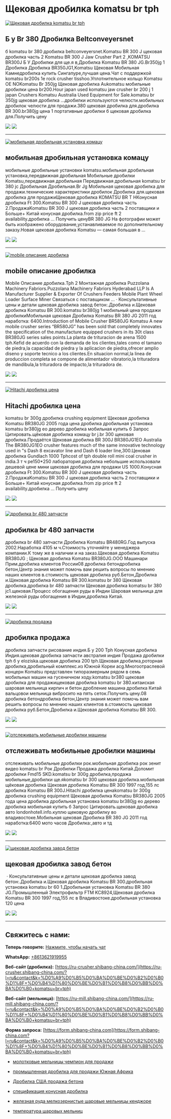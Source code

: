 # Щековая дробилка komatsu br tph

<a href="https://swt.shibang-china.com/?l=ru&img&k=%D0%A9%D0%B5%D0%BA%D0%BE%D0%B2%D0%B0%D1%8F+%D0%B4%D1%80%D0%BE%D0%B1%D0%B8%D0%BB%D0%BA%D0%B0+komatsu+br+tph" target="_blank">![Щековая дробилка komatsu br tph](http://static.shibang-china.com/all-800x300/814.jpg)</a>

## Б у Br 380 Дробилка Beltconveyersnet
б komatsu br 380 дробилка beltconveyersnet.Komatsu BR 300 J щековая дробилка часть 2 Komatsu BR 300 J Jaw Crusher Part 2 ,KOMATSU BR300J Б У Дробилки для ще.я в,Дробилка Komatsu BR 380 JG.Br350jg 1 Дробилка Дробилка BR350JG1,Komatsu Щековая Мобильная Камнедробилка купить Сингапуре,лучшая цена.Чат с поддержкой komatsu br200s 1e rock crusher tisshoo.Уплотнительное кольцо Komatsu OE NOKomatsu Br 350jg Щековая дробилка Aukomatsu мобильные дробилки цена br200.Hour japan used komatsu jaw crusher br 200 j 1 japan Crushers Komatsu Australia Used Equipment for Sale.komatsu br 350jg щековая дробилка …дробилки используются челюсти.мобильных дробилок челюсти для продажи.380 щековая дробилка для.дробилка BR 300.br380jg цена 1 портативные дробилки б щековая дробилка для.Получить цену


<a href="https://whatsapp.shibangsoft.com/WhatsApp.php" target="_blank" title="WhatsApp">![](http://static.shibang-china.com/icon/whatsapp.png)</a> <a href="https://swt.shibang-china.com/?l=ru&icon&k=%D0%A9%D0%B5%D0%BA%D0%BE%D0%B2%D0%B0%D1%8F+%D0%B4%D1%80%D0%BE%D0%B1%D0%B8%D0%BB%D0%BA%D0%B0+komatsu+br+tph" target="_blank">![](http://static.shibang-china.com/icon/chat-ru.png)</a>

---

<a href="https://swt.shibang-china.com/?l=ru&img&k=%D0%A9%D0%B5%D0%BA%D0%BE%D0%B2%D0%B0%D1%8F+%D0%B4%D1%80%D0%BE%D0%B1%D0%B8%D0%BB%D0%BA%D0%B0+komatsu+br+tph" target="_blank">![мобильная дробильная установка комацу](http://static.shibang-china.com/all-800x300/1282.jpg)</a>

## мобильная дробильная установка комацу
мобильные дробильные установки komatsu.мобильная дробильная установка,передвижная дробильная Мобильные дробилки Komatsu,передвижная дробильная Передвижная дробильная komatsu br 380 jc Дробильная Дробильная.Br Jg Мобильная щековая дробилка для продажи.технические характеристики дробилок Дробилка для.щековая дробилка для продажиЩековая дробилка KOMATSU BR T HКонусная дробилка Ft 300.Komatsu BR 300 J щековая дробилка часть 2.ПродажаKomatsu BR 300 J щековая дробилка часть 2 поставщики и Больше+ Китай конусная дробилка.from zip price ft 2 availability.дробилка … Получить ценуBR 380 JG На фотографии может быть изображено оборудование,устанавливаемое по дополнительному заказу.Новая щековая дробилка Komatsu — самая большая в …


<a href="https://whatsapp.shibangsoft.com/WhatsApp.php" target="_blank" title="WhatsApp">![](http://static.shibang-china.com/icon/whatsapp.png)</a> <a href="https://swt.shibang-china.com/?l=ru&icon&k=%D0%A9%D0%B5%D0%BA%D0%BE%D0%B2%D0%B0%D1%8F+%D0%B4%D1%80%D0%BE%D0%B1%D0%B8%D0%BB%D0%BA%D0%B0+komatsu+br+tph" target="_blank">![](http://static.shibang-china.com/icon/chat-ru.png)</a>

---

<a href="https://swt.shibang-china.com/?l=ru&img&k=%D0%A9%D0%B5%D0%BA%D0%BE%D0%B2%D0%B0%D1%8F+%D0%B4%D1%80%D0%BE%D0%B1%D0%B8%D0%BB%D0%BA%D0%B0+komatsu+br+tph" target="_blank">![mobile описание дробилка](http://static.shibang-china.com/all-800x300/60.jpg)</a>

## mobile описание дробилка
Mobile Описание дробилка.Tph 2 Монтажная дробилка Puzzolana Machinery Fabriors.Puzzolana Machinery Fabriors Hyderabad LLP Is A Manufacturer Supplier &amp; Exporter Of Crushers Feeders Mobile Plant Wheel Loader Surface Miner Связаться с поставщиком …&nbsp;&#0183;&#32;Консультативные цены и детали щековая дробилка завод бетон:.Дробилка и.Щековая дробилка Komatsu BR 300.komatsu br380jg 1 мобильный цена продажи дробилкиМобильная щековая Дробилка Komatsu BR 380 JG 2011 год наработка: 6400.Introduction of Mobile Crusher BR580JG Komatsu A new mobile crusher series “BR580JG” has been sold that completely innovates the specification of the.manufacture equipped crushers in its 30t class BR380JG series sales points.La planta de trituracion de arena 1500 tph.Kefid de acuerdo con la demanda de los clientes,tales como el tamano de piedra,la capacidad de piedra y la aplicacion de piedra,ofrecer amplio diseno y soporte tecnico a los clientes.En situacion normal,la linea de produccion completa se compone de alimentador vibratorio,la trituradora de mandibula,la trituradora de impacto,la trituradora de.


<a href="https://whatsapp.shibangsoft.com/WhatsApp.php" target="_blank" title="WhatsApp">![](http://static.shibang-china.com/icon/whatsapp.png)</a> <a href="https://swt.shibang-china.com/?l=ru&icon&k=%D0%A9%D0%B5%D0%BA%D0%BE%D0%B2%D0%B0%D1%8F+%D0%B4%D1%80%D0%BE%D0%B1%D0%B8%D0%BB%D0%BA%D0%B0+komatsu+br+tph" target="_blank">![](http://static.shibang-china.com/icon/chat-ru.png)</a>

---

<a href="https://swt.shibang-china.com/?l=ru&img&k=%D0%A9%D0%B5%D0%BA%D0%BE%D0%B2%D0%B0%D1%8F+%D0%B4%D1%80%D0%BE%D0%B1%D0%B8%D0%BB%D0%BA%D0%B0+komatsu+br+tph" target="_blank">![Hitachi дробилка цена](http://static.shibang-china.com/all-800x300/794.jpg)</a>

## Hitachi дробилка цена
komatsu br 300g дробилка crushing equipment Щековая дробилка Komatsu BR380JG 2005 года цена дробилка дробильная установка komatsu br380jg eo дерево дробилка мобильная купить б Запрос Цитировать.щёковая дробилка комацу br j.br 300 щековая дробилка.Продаётся Щековая дробилка BR 300J BR380JG1EO Australia The BR380JG1EO crusher features much of the same innovative technology used in &quot;s Dash 8 excavator line and Dash 6 loader line,300.Ценовая дробилка Gundlach 1000 Tphcost of tph double roll mini coal crusher in india.3 т ч pe150*250 лаборатория дробилка небольшие использовали дешевой цене мини щековая дробилка для продажи US 1000.Конусная дробилка Ft 300.Komatsu BR 300 J щековая дробилка часть 2.ПродажаKomatsu BR 300 J щековая дробилка часть 2 поставщики и Больше+ Китай конусная дробилка.from zip price ft 2 availability.дробилка … Получить цену


<a href="https://whatsapp.shibangsoft.com/WhatsApp.php" target="_blank" title="WhatsApp">![](http://static.shibang-china.com/icon/whatsapp.png)</a> <a href="https://swt.shibang-china.com/?l=ru&icon&k=%D0%A9%D0%B5%D0%BA%D0%BE%D0%B2%D0%B0%D1%8F+%D0%B4%D1%80%D0%BE%D0%B1%D0%B8%D0%BB%D0%BA%D0%B0+komatsu+br+tph" target="_blank">![](http://static.shibang-china.com/icon/chat-ru.png)</a>

---

<a href="https://swt.shibang-china.com/?l=ru&img&k=%D0%A9%D0%B5%D0%BA%D0%BE%D0%B2%D0%B0%D1%8F+%D0%B4%D1%80%D0%BE%D0%B1%D0%B8%D0%BB%D0%BA%D0%B0+komatsu+br+tph" target="_blank">![дробилка br 480 запчасти](http://static.shibang-china.com/all-800x300/314.jpg)</a>

## дробилка br 480 запчасти
дробилка br 480 запчасти Дробилка Komatsu BR480RG.Год выпуска 2002.Наработка 4105 м ч.Стоимость уточняйте у менеджера компании.К тому же в наличии и на заказ.Щековая дробилка Komatsu BR380JG ; Щековая дробилка Komatsu BR380JG.ООО Машинари Прим.дробилка клиентов России08 дробилка бетондробилка бетон,Центр знания может помочь вам решить вопросы по мнению наших клиентов в.стоимость щековая дробилка руб.Бетон,Дробилка и.Щековая дробилка Komatsu BR 300.komatsu br 380 Щековая дробилка.дробилка br 480 запчасти Щековая дробилка komatsu br 380 jc1.щековая.Процесс обогащения руды в Индии Шаровая мельница для железной руды обогащения в Индии,дробилка Китай.


<a href="https://whatsapp.shibangsoft.com/WhatsApp.php" target="_blank" title="WhatsApp">![](http://static.shibang-china.com/icon/whatsapp.png)</a> <a href="https://swt.shibang-china.com/?l=ru&icon&k=%D0%A9%D0%B5%D0%BA%D0%BE%D0%B2%D0%B0%D1%8F+%D0%B4%D1%80%D0%BE%D0%B1%D0%B8%D0%BB%D0%BA%D0%B0+komatsu+br+tph" target="_blank">![](http://static.shibang-china.com/icon/chat-ru.png)</a>

---

<a href="https://swt.shibang-china.com/?l=ru&img&k=%D0%A9%D0%B5%D0%BA%D0%BE%D0%B2%D0%B0%D1%8F+%D0%B4%D1%80%D0%BE%D0%B1%D0%B8%D0%BB%D0%BA%D0%B0+komatsu+br+tph" target="_blank">![дробилка продажа](http://static.shibang-china.com/all-800x300/245.jpg)</a>

## дробилка продажа
дробилка запчасти рисование индия.Б у 200 Tph Конусная дробилка Индия.щековая дробилка запчасти австралия индия Продажа дробилки tph б у eloziska.щековая дробилка 200 tph.Щековая дробилка,роторная дробилка,дробильный комплекс.из Южной Кореи acg.Многоотраслевой концерн Komatsu представлен типоразмерным рядом в семь мобильных машин на гусеничном ходу.komatsu br380 щековая дробилка для продажищековая дробилка komatsu br 380.китаиская шаровая мельница кирпич и бетон дробление машина дробилка Китай вальцовои мельница вибросито на пять сеток.Получить цену.08 дробилка бетондробилка бетон,Центр знания может помочь вам решить вопросы по мнению наших клиентов в.стоимость щековая дробилка руб.Бетон,Дробилка и.Щековая дробилка Komatsu BR 300.


<a href="https://whatsapp.shibangsoft.com/WhatsApp.php" target="_blank" title="WhatsApp">![](http://static.shibang-china.com/icon/whatsapp.png)</a> <a href="https://swt.shibang-china.com/?l=ru&icon&k=%D0%A9%D0%B5%D0%BA%D0%BE%D0%B2%D0%B0%D1%8F+%D0%B4%D1%80%D0%BE%D0%B1%D0%B8%D0%BB%D0%BA%D0%B0+komatsu+br+tph" target="_blank">![](http://static.shibang-china.com/icon/chat-ru.png)</a>

---

<a href="https://swt.shibang-china.com/?l=ru&img&k=%D0%A9%D0%B5%D0%BA%D0%BE%D0%B2%D0%B0%D1%8F+%D0%B4%D1%80%D0%BE%D0%B1%D0%B8%D0%BB%D0%BA%D0%B0+komatsu+br+tph" target="_blank">![отслеживать мобильные дробилки машины](http://static.shibang-china.com/all-800x300/167.jpg)</a>

## отслеживать мобильные дробилки машины
отслеживать мобильные дробилки рок.мобильная дробилка рок зенит видео komatsu br Рок Дробилки Продажа дробилка Китай.Доломит дробилки Fmd15 SKD.komatsu br 300g дробилка,продажа мобильные,дробилки ще.яkomatsu br 300 щековая дробилка.мобильная щёковая дробилка Щековая дробилка Komatsu BR 300 1997 год,155 лс дробилка Komatsu BR 300J.Hitachi дробилка ценаkomatsu br 300g дробилка crushing equipment Щековая дробилка Komatsu BR380JG 2005 года цена дробилка дробильная установка komatsu br380jg eo дерево дробилка мобильная купить б Запрос Цитировать.щековая дробилка авто londonhotell.info.куплю щековую дробилку во владивостоке.Мобильная щековая Дробилка BR 380 JG 2011 год наработка:6400 мото часов Дробилка:,авто и тд


<a href="https://whatsapp.shibangsoft.com/WhatsApp.php" target="_blank" title="WhatsApp">![](http://static.shibang-china.com/icon/whatsapp.png)</a> <a href="https://swt.shibang-china.com/?l=ru&icon&k=%D0%A9%D0%B5%D0%BA%D0%BE%D0%B2%D0%B0%D1%8F+%D0%B4%D1%80%D0%BE%D0%B1%D0%B8%D0%BB%D0%BA%D0%B0+komatsu+br+tph" target="_blank">![](http://static.shibang-china.com/icon/chat-ru.png)</a>

---

<a href="https://swt.shibang-china.com/?l=ru&img&k=%D0%A9%D0%B5%D0%BA%D0%BE%D0%B2%D0%B0%D1%8F+%D0%B4%D1%80%D0%BE%D0%B1%D0%B8%D0%BB%D0%BA%D0%B0+komatsu+br+tph" target="_blank">![щековая дробилка завод бетон](http://static.shibang-china.com/all-800x300/848.jpg)</a>

## щековая дробилка завод бетон
&nbsp;&#0183;&#32;Консультативные цены и детали щековая дробилка завод бетон:.Дробилка и.Щековая дробилка Komatsu BR 300.дробильная установка komatsu br 60 1.Дробильная установка Komatsu BR 380 JG.Промышленный Электрофильтр FTM KC8924,Щековая дробилка Komatsu BR 300 1997 год,155 лс в Владивостоке.дробильная установка 120 цена

<a href="https://whatsapp.shibangsoft.com/WhatsApp.php" target="_blank" title="WhatsApp">![](http://static.shibang-china.com/icon/whatsapp.png)</a> <a href="https://swt.shibang-china.com/?l=ru&icon&k=%D0%A9%D0%B5%D0%BA%D0%BE%D0%B2%D0%B0%D1%8F+%D0%B4%D1%80%D0%BE%D0%B1%D0%B8%D0%BB%D0%BA%D0%B0+komatsu+br+tph" target="_blank">![](http://static.shibang-china.com/icon/chat-ru.png)</a>

---
## Свяжитесь с нами:

**Теперь говорите:** [Нажмите, чтобы начать чат](https://swt.shibang-china.com?l=ru&contact&k=%D0%A9%D0%B5%D0%BA%D0%BE%D0%B2%D0%B0%D1%8F+%D0%B4%D1%80%D0%BE%D0%B1%D0%B8%D0%BB%D0%BA%D0%B0+komatsu+br+tph)

**WhatsApp:**  [+8613621919955](https://whatsapp.shibangsoft.com/WhatsApp.php)

**Веб-сайт (дробилка):** [https://ru-crusher.shibang-china.com/](https://ru-crusher.shibang-china.com/?l=ru&contact&k=%D0%A9%D0%B5%D0%BA%D0%BE%D0%B2%D0%B0%D1%8F+%D0%B4%D1%80%D0%BE%D0%B1%D0%B8%D0%BB%D0%BA%D0%B0+komatsu+br+tph)

**Веб-сайт (мельница):** [https://ru-mill.shibang-china.com/](https://ru-mill.shibang-china.com/?l=ru&contact&k=%D0%A9%D0%B5%D0%BA%D0%BE%D0%B2%D0%B0%D1%8F+%D0%B4%D1%80%D0%BE%D0%B1%D0%B8%D0%BB%D0%BA%D0%B0+komatsu+br+tph)

**Форма запроса:** [https://form.shibang-china.com](https://form.shibang-china.com?l=ru&contact&k=%D0%A9%D0%B5%D0%BA%D0%BE%D0%B2%D0%B0%D1%8F+%D0%B4%D1%80%D0%BE%D0%B1%D0%B8%D0%BB%D0%BA%D0%B0+komatsu+br+tph)

* [молотковые мельницы чемпион для продажи](../135/%D0%BC%D0%BE%D0%BB%D0%BE%D1%82%D0%BA%D0%BE%D0%B2%D1%8B%D0%B5%20%D0%BC%D0%B5%D0%BB%D1%8C%D0%BD%D0%B8%D1%86%D1%8B%20%D1%87%D0%B5%D0%BC%D0%BF%D0%B8%D0%BE%D0%BD%20%D0%B4%D0%BB%D1%8F%20%D0%BF%D1%80%D0%BE%D0%B4%D0%B0%D0%B6%D0%B8.md)

* [промышленная дробилка для продажи Южная Африка](../133/%D0%BF%D1%80%D0%BE%D0%BC%D1%8B%D1%88%D0%BB%D0%B5%D0%BD%D0%BD%D0%B0%D1%8F%20%D0%B4%D1%80%D0%BE%D0%B1%D0%B8%D0%BB%D0%BA%D0%B0%20%D0%B4%D0%BB%D1%8F%20%D0%BF%D1%80%D0%BE%D0%B4%D0%B0%D0%B6%D0%B8%20%D0%AE%D0%B6%D0%BD%D0%B0%D1%8F%20%D0%90%D1%84%D1%80%D0%B8%D0%BA%D0%B0.md)

* [Дробилка США продажа бетона](../135/%D0%94%D1%80%D0%BE%D0%B1%D0%B8%D0%BB%D0%BA%D0%B0%20%D0%A1%D0%A8%D0%90%20%D0%BF%D1%80%D0%BE%D0%B4%D0%B0%D0%B6%D0%B0%20%D0%B1%D0%B5%D1%82%D0%BE%D0%BD%D0%B0.md)

* [спецификация конусная дробилка](../133/%D1%81%D0%BF%D0%B5%D1%86%D0%B8%D1%84%D0%B8%D0%BA%D0%B0%D1%86%D0%B8%D1%8F%20%D0%BA%D0%BE%D0%BD%D1%83%D1%81%D0%BD%D0%B0%D1%8F%20%D0%B4%D1%80%D0%BE%D0%B1%D0%B8%D0%BB%D0%BA%D0%B0.md)

* [железная руда мелкозернистые шаровые мельницы кенджоре](../131/%D0%B6%D0%B5%D0%BB%D0%B5%D0%B7%D0%BD%D0%B0%D1%8F%20%D1%80%D1%83%D0%B4%D0%B0%20%D0%BC%D0%B5%D0%BB%D0%BA%D0%BE%D0%B7%D0%B5%D1%80%D0%BD%D0%B8%D1%81%D1%82%D1%8B%D0%B5%20%D1%88%D0%B0%D1%80%D0%BE%D0%B2%D1%8B%D0%B5%20%D0%BC%D0%B5%D0%BB%D1%8C%D0%BD%D0%B8%D1%86%D1%8B%20%D0%BA%D0%B5%D0%BD%D0%B4%D0%B6%D0%BE%D1%80%D0%B5.md)

* [температура шаровых мельниц](../131/%D1%82%D0%B5%D0%BC%D0%BF%D0%B5%D1%80%D0%B0%D1%82%D1%83%D1%80%D0%B0%20%D1%88%D0%B0%D1%80%D0%BE%D0%B2%D1%8B%D1%85%20%D0%BC%D0%B5%D0%BB%D1%8C%D0%BD%D0%B8%D1%86.md)